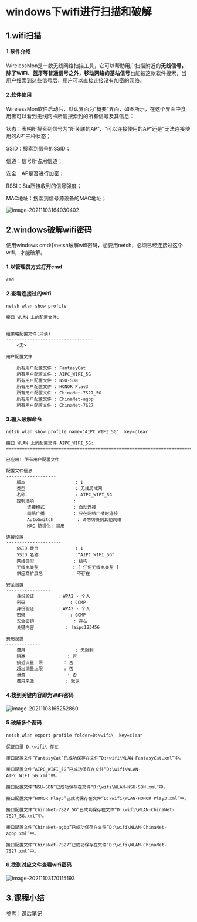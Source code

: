 # windows下wifi进行扫描和破解

## 1.wifi扫描

#### 1.软件介绍

WirelessMon是一款无线网络扫描工具，它可以帮助用户扫描附近的**无线信号，除了WiFi、蓝牙等普通信号之外，移动网络的基站信号**也能被这款软件搜索，当用户搜索到这些信号后，用户可以直接连接没有加密的网络。

#### 2.软件使用

WirelessMon软件启动后，默认界面为“概要”界面，如图所示，在这个界面中食用者可以看到无线网卡所能搜索到的所有信号及其信息：

状态：表明所搜索到信号为“所关联的AP”、“可以连接使用的AP”还是“无法连接使用的AP”三种状态；

SSID：搜索到信号的SSID；

信道：信号所占用信道；

安全：AP是否进行加密；

RSSI：Sta所接收到的信号强度；

MAC地址：搜索到信号源设备的MAC地址；

![image-20211103164030402](https://img.gyxnb.top/img/image-20211103164030402.png)

## 2.windows破解wifi密码

使用windows cmd中netsh破解wifi密码，想要用netsh，必须已经连接过这个wifi，才能破解。

#### 1.以管理员方式打开cmd

```
cmd
```

#### 2.查看连接过的wifi

```
netsh wlan show profile
```

```
接口 WLAN 上的配置文件:


组策略配置文件(只读)
---------------------------------
    <无>

用户配置文件
-------------
    所有用户配置文件 : FantasyCat
    所有用户配置文件 : AIPC_WIFI_5G
    所有用户配置文件 : NSU-SDN
    所有用户配置文件 : HONOR Play3
    所有用户配置文件 : ChinaNet-7S27_5G
    所有用户配置文件 : ChinaNet-agbp
    所有用户配置文件 : ChinaNet-7S27
```



#### 3.输入破解命令

```
netsh wlan show profile name="AIPC_WIFI_5G"  key=clear
```

```
接口 WLAN 上的配置文件 AIPC_WIFI_5G:
=======================================================================

已应用: 所有用户配置文件

配置文件信息
-------------------
    版本                   : 1
    类型                   : 无线局域网
    名称                   : AIPC_WIFI_5G
    控制选项               :
        连接模式           : 自动连接
        网络广播           : 只在网络广播时连接
        AutoSwitch         : 请勿切换到其他网络
        MAC 随机化: 禁用

连接设置
---------------------
    SSID 数目              : 1
    SSID 名称              :“AIPC_WIFI_5G”
    网络类型               : 结构
    无线电类型             : [ 任何无线电类型 ]
    供应商扩展名           : 不存在

安全设置
-----------------
    身份验证         : WPA2 - 个人
    密码                 : CCMP
    身份验证         : WPA2 - 个人
    密码                 : GCMP
    安全密钥               : 存在
    关键内容            : !aipc123456

费用设置
-------------
    费用                   : 无限制
    阻塞                : 否
    接近流量上限        : 否
    超出流量上限        : 否
    漫游                : 否
    费用来源            : 默认
```

#### 4.找到关键内容即为WiFi密码

![image-20211103165252860](https://img.gyxnb.top/img/image-20211103165252860.png)

#### 5.破解多个密码

```
netsh wlan export profile folder=D:\wifi\  key=clear

保证目录 D:\wifi\ 存在
```

```
接口配置文件“FantasyCat”已成功保存在文件“D:\wifi\WLAN-FantasyCat.xml”中。

接口配置文件“AIPC_WIFI_5G”已成功保存在文件“D:\wifi\WLAN-AIPC_WIFI_5G.xml”中。

接口配置文件“NSU-SDN”已成功保存在文件“D:\wifi\WLAN-NSU-SDN.xml”中。

接口配置文件“HONOR Play3”已成功保存在文件“D:\wifi\WLAN-HONOR Play3.xml”中。

接口配置文件“ChinaNet-7S27_5G”已成功保存在文件“D:\wifi\WLAN-ChinaNet-7S27_5G.xml”中。

接口配置文件“ChinaNet-agbp”已成功保存在文件“D:\wifi\WLAN-ChinaNet-agbp.xml”中。

接口配置文件“ChinaNet-7S27”已成功保存在文件“D:\wifi\WLAN-ChinaNet-7S27.xml”中。
```



#### 6.找到对应文件查看wifi密码

![image-20211103170115193](https://img.gyxnb.top/img/image-20211103170115193.png)

## 3.课程小结

参考：课后笔记